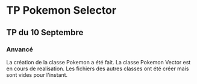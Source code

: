 # TP Pokemon Selector

## TP du 10 Septembre

###  Anvancé 
La création de la classe Pokemon a été fait.
La classe Pokemon Vector est en cours de realisation.
Les fichiers des autres classes ont été créer mais sont 
vides pour l'instant.